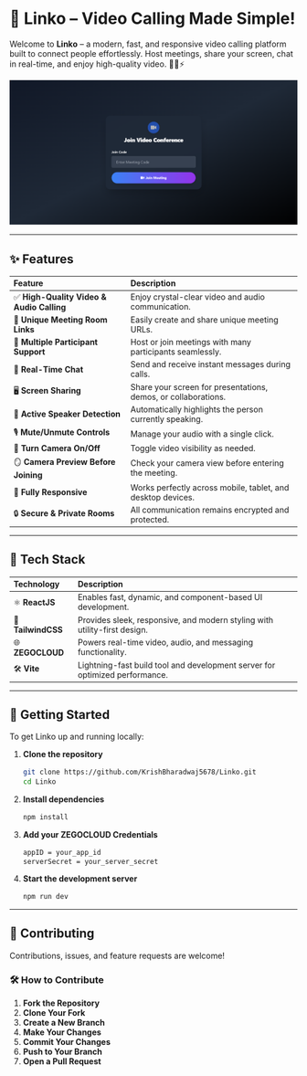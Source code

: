 # 👥 Linko – Video Calling Made Simple!
   
Welcome to **Linko** – a modern, fast, and responsive video calling platform built to connect people effortlessly. Host meetings, share your screen, chat in real-time, and enjoy high-quality video. 🧑‍💻⚡

![Linko](https://github.com/KrishBharadwaj5678/Linko/raw/main/LinkoDemo.png)

---

## ✨ Features

| Feature                                  | Description                                                    |
| :--------------------------------------- | :------------------------------------------------------------- |
| ✅ **High-Quality Video & Audio Calling** | Enjoy crystal-clear video and audio communication.             |
| 🔗 **Unique Meeting Room Links**         | Easily create and share unique meeting URLs.                   |
| 👥 **Multiple Participant Support**      | Host or join meetings with many participants seamlessly.       |
| 💬 **Real-Time Chat**                    | Send and receive instant messages during calls.                |
| 🖥️ **Screen Sharing**                   | Share your screen for presentations, demos, or collaborations. |
| 🧏 **Active Speaker Detection**          | Automatically highlights the person currently speaking.        |
| 🎙️ **Mute/Unmute Controls**             | Manage your audio with a single click.                         |
| 🎥 **Turn Camera On/Off**                | Toggle video visibility as needed.                             |
| 🪞 **Camera Preview Before Joining**     | Check your camera view before entering the meeting.            |
| 📱 **Fully Responsive**                  | Works perfectly across mobile, tablet, and desktop devices.    |
| 🔒 **Secure & Private Rooms**            | All communication remains encrypted and protected.             |

---

## 🔧 Tech Stack

| Technology         | Description                                                                 |
| :----------------- | :-------------------------------------------------------------------------- |
| ⚛️ **ReactJS**     | Enables fast, dynamic, and component-based UI development.                  |
| 🎨 **TailwindCSS** | Provides sleek, responsive, and modern styling with utility-first design.   |
| 🌐 **ZEGOCLOUD**   | Powers real-time video, audio, and messaging functionality.                 |
| 🛠️ **Vite**       | Lightning-fast build tool and development server for optimized performance. |

---

## 🚀 Getting Started

To get Linko up and running locally:

1. **Clone the repository**
   ```bash
   git clone https://github.com/KrishBharadwaj5678/Linko.git
   cd Linko
   ```

2. **Install dependencies**
   ```bash
   npm install
   ```

3. **Add your ZEGOCLOUD Credentials**

   ```
   appID = your_app_id
   serverSecret = your_server_secret
   ```

4. **Start the development server**
   ```bash
   npm run dev
   ```

---

## 🤝 Contributing

Contributions, issues, and feature requests are welcome!  

### 🛠️ How to Contribute

1. **Fork the Repository**
2. **Clone Your Fork**
3. **Create a New Branch**
4. **Make Your Changes**
5. **Commit Your Changes**
6. **Push to Your Branch**
7. **Open a Pull Request**

